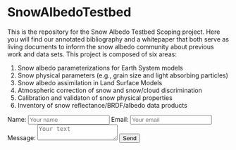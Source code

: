 # SnowAlbedoTestbed
This is the repository for the Snow Albedo Testbed Scoping project. Here you will find our annotated bibliography and a whitepaper that both serve as living documents to inform the snow albedo community about previous work and data sets.
This project is composed of six areas:
1. Snow albedo parameterizations for Earth System models
2. Snow physical parameters (e.g., grain size and light absorbing particles)
3. Snow albedo assimilation in Land Surface Models
4. Atmospheric correction of snow and snow/cloud discrimination
5. Calibration and validaton of snow physical properties
6. Inventory of snow reflectance/BRDF/albedo data products

 <body>
  <form name="input" method="POST" action="https://formspree.io/f/meqvrzjq">
   Name: <input type="text" name="Name" placeholder="Your name">
   Email: <input type="email" name="_replyto" placeholder="Your email">
   Message: <textarea name="message"placeholder="Your text"></textarea>
   <input type="submit" value="Send">
   <input type="hidden" name=_subject" value="List of authors" />
   <input type="hidden" name=_next" value="thanks.html" />
 </form>
 </body>
